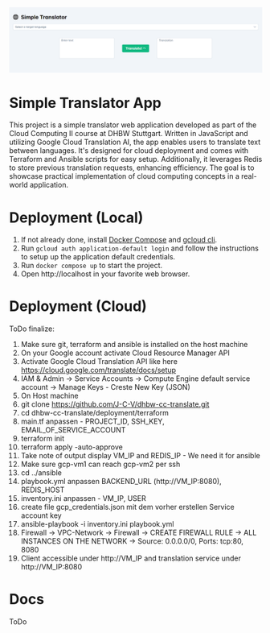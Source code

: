 ![Preview](./docs/preview.png)

# Simple Translator App

This project is a simple translator web application developed as part of the Cloud Computing II course at DHBW Stuttgart. Written in JavaScript and utilizing Google Cloud Translation AI, the app enables users to translate text between languages. It's designed for cloud deployment and comes with Terraform and Ansible scripts for easy setup. Additionally, it leverages Redis to store previous translation requests, enhancing efficiency. The goal is to showcase practical implementation of cloud computing concepts in a real-world application.

# Deployment (Local)

1. If not already done, install [Docker Compose](https://docs.docker.com/compose/install/) and [gcloud cli](https://cloud.google.com/sdk/docs/install).
2. Run `gcloud auth application-default login` and follow the instructions to setup up the application default credentials.
3. Run `docker compose up` to start the project.
4. Open http://localhost in your favorite web browser.

# Deployment (Cloud)
ToDo finalize:

1. Make sure git, terraform and ansible is installed on the host machine
2. On your Google account activate Cloud Resource Manager API
3. Activate Google Cloud Translation API like here https://cloud.google.com/translate/docs/setup
4. IAM & Admin -> Service Accounts -> Compute Engine default service account -> Manage Keys - Creste New Key (JSON)
5. On Host machine
6. git clone https://github.com/J-C-V/dhbw-cc-translate.git
7. cd dhbw-cc-translate/deployment/terraform
8. main.tf anpassen - PROJECT_ID, SSH_KEY, EMAIL_OF_SERVICE_ACCOUNT
9. terraform init
10. terraform apply -auto-approve
11. Take note of output display VM_IP and REDIS_IP - We need it for ansible
12. Make sure gcp-vm1 can reach gcp-vm2 per ssh
13. cd ../ansible
14. playbook.yml anpassen BACKEND_URL (http://VM_IP:8080), REDIS_HOST
15. inventory.ini anpassen - VM_IP, USER
16. create file gcp_credentials.json mit dem vorher erstellen Service account key
17. ansible-playbook -i inventory.ini playbook.yml
18. Firewall -> VPC-Network -> Firewall -> CREATE FIREWALL RULE -> ALL INSTANCES ON THE NETWORK -> Source: 0.0.0.0/0, Ports: tcp:80, 8080
19. Client accessible under http://VM_IP and translation service under http://VM_IP:8080

# Docs

ToDo
